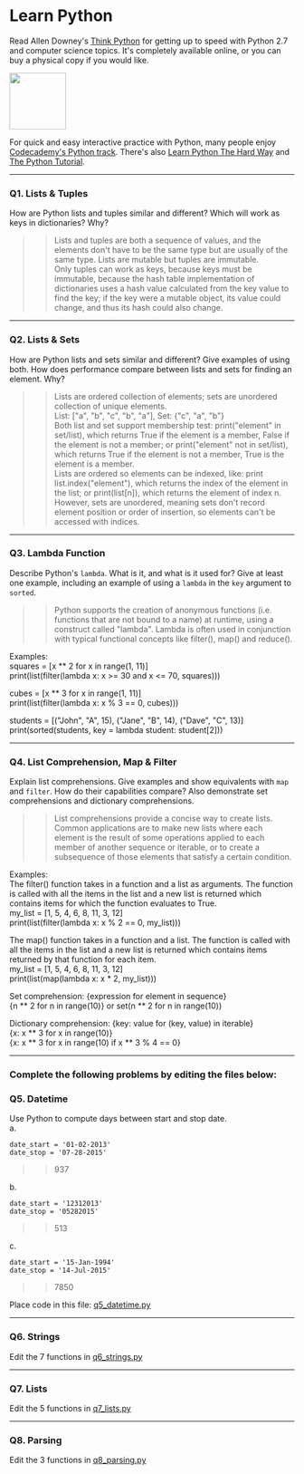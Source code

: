 # Learn Python

Read Allen Downey's [Think Python](http://www.greenteapress.com/thinkpython/) for getting up to speed with Python 2.7 and computer science topics. It's completely available online, or you can buy a physical copy if you would like.

<a href="http://www.greenteapress.com/thinkpython/"><img src="img/think_python.png" style="width: 100px;" target="_blank"></a>

For quick and easy interactive practice with Python, many people enjoy [Codecademy's Python track](http://www.codecademy.com/en/tracks/python). There's also [Learn Python The Hard Way](http://learnpythonthehardway.org/book/) and [The Python Tutorial](https://docs.python.org/2/tutorial/).

---

### Q1. Lists &amp; Tuples

How are Python lists and tuples similar and different? Which will work as keys in dictionaries? Why?

>> Lists and tuples are both a sequence of values, and the elements don't have to be the same type but are usually of the same type. Lists are mutable but tuples are immutable.  
Only tuples can work as keys, because keys must be immutable, because the hash table implementation of dictionaries uses a hash value calculated from the key value to find the key; if the key were a mutable object, its value could change, and thus its hash could also change.

---

### Q2. Lists &amp; Sets

How are Python lists and sets similar and different? Give examples of using both. How does performance compare between lists and sets for finding an element. Why?

>> Lists are ordered collection of elements; sets are unordered collection of unique elements.  
List: ["a", "b", "c", "b", "a"], Set: {"c", "a", "b"}  
Both list and set support membership test: print("element" in set/list), which returns True if the element is a member, False if the element is not a member; or print("element" not in set/list), which returns True if the element is not a member, True is the element is a member.  
Lists are ordered so elements can be indexed, like: print list.index("element"), which returns the index of the element in the list; or print(list[n]), which returns the element of index n. However, sets are unordered, meaning sets don't record element position or order of insertion, so elements can't be accessed with indices.

---

### Q3. Lambda Function

Describe Python's `lambda`. What is it, and what is it used for? Give at least one example, including an example of using a `lambda` in the `key` argument to `sorted`.

>> Python supports the creation of anonymous functions (i.e. functions that are not bound to a name) at runtime, using a construct called "lambda". Lambda is often used in conjunction with typical functional concepts like filter(), map() and reduce().  
  
Examples:  
squares = [x ** 2 for x in range(1, 11)]  
print(list(filter(lambda x: x >= 30 and x <= 70, squares)))  
  
cubes = [x ** 3 for x in range(1, 11)]  
print(list(filter(lambda x: x % 3 == 0, cubes)))  
  
students = [("John", "A", 15), ("Jane", "B", 14), ("Dave", "C", 13)]  
print(sorted(students, key = lambda student: student[2]))

---

### Q4. List Comprehension, Map &amp; Filter

Explain list comprehensions. Give examples and show equivalents with `map` and `filter`. How do their capabilities compare? Also demonstrate set comprehensions and dictionary comprehensions.

>> List comprehensions provide a concise way to create lists. Common applications are to make new lists where each element is the result of some operations applied to each member of another sequence or iterable, or to create a subsequence of those elements that satisfy a certain condition.  
  
Examples:  
The filter() function takes in a function and a list as arguments. The function is called with all the items in the list and a new list is returned which contains items for which the function evaluates to True.  
my_list = [1, 5, 4, 6, 8, 11, 3, 12]  
print(list(filter(lambda x: x % 2 == 0, my_list)))  
  
The map() function takes in a function and a list. The function is called with all the items in the list and a new list is returned which contains items returned by that function for each item.  
my_list = [1, 5, 4, 6, 8, 11, 3, 12]  
print(list(map(lambda x: x * 2, my_list)))  
  
Set comprehension: {expression for element in sequence}  
{n ** 2 for n in range(10)} or set(n ** 2 for n in range(10))  
  
Dictionary comprehension: {key: value for (key, value) in iterable}  
{x: x ** 3 for x in range(10)}  
{x: x ** 3 for x in range(10) if x ** 3 % 4 == 0}

---

### Complete the following problems by editing the files below:

### Q5. Datetime
Use Python to compute days between start and stop date.   
a.  

```
date_start = '01-02-2013'    
date_stop = '07-28-2015'
```

>> 937

b.  
```
date_start = '12312013'  
date_stop = '05282015'  
```

>> 513

c.  
```
date_start = '15-Jan-1994'      
date_stop = '14-Jul-2015'  
```

>> 7850

Place code in this file: [q5_datetime.py](python/q5_datetime.py)

---

### Q6. Strings
Edit the 7 functions in [q6_strings.py](python/q6_strings.py)

---

### Q7. Lists
Edit the 5 functions in [q7_lists.py](python/q7_lists.py)

---

### Q8. Parsing
Edit the 3 functions in [q8_parsing.py](python/q8_parsing.py)





